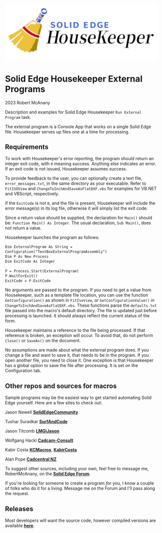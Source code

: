 ![Logo](logo.png)

# Solid Edge Housekeeper External Programs
2023 Robert McAnany

Description and examples for Solid Edge Housekeeper `Run External Program` task.

The external program is a Console App that works on a single Solid Edge file.  Housekeeper serves up files one at a time for processing.  

## Requirements

To work with Housekeeper's error reporting, the program should return an integer exit code, with `0` meaning success.  Anything else indicates an error.  If an exit code is not issued, Housekeeper assumes success.

To provide feedback to the user, you can optionally create a text file, `error_messages.txt`, in the same directory as your executable.  Refer to `FitISOView` and `ChangeToInchAndSaveAsFlatDXF.vbs` for examples for VB.NET and VBScript, respectively.  

If the `ExitCode` is not `0`, and the file is present, Housekeeper will include the error message(s) in its log file, otherwise it will simply list the exit code.

Since a return value should be supplied, the declaration for `Main()` should be: `Function Main() As Integer`.  The usual declaration, `Sub Main()`, does not return a value.

Housekeeper launches the program as follows:

    Dim ExternalProgram As String = Configuration("TextBoxExternalProgramAssembly")
    Dim P As New Process
    Dim ExitCode As Integer

    P = Process.Start(ExternalProgram)
    P.WaitForExit()
    ExitCode = P.ExitCode

No arguments are passed to the program.  If you need to get a value from Housekeeper, such as a template file location, you can use the function `GetConfiguration()` as shown in `FitIsoView`, or `GetConfigurationValue()` in `ChangeToInchAndSaveAsFlatDXF.vbs`.  These functions parse the `defaults.txt` file passed into the macro's default directory.  The file is updated just before processing is launched.  It should always reflect the current status of the form.

Housekeeper maintains a reference to the file being processed.  If that reference is broken, an exception will occur.  To avoid that, do not perform `Close()` or `SaveAs()` on the document.

No assumptions are made about what the external program does.  If you change a file and want to save it, that needs to be in the program.  If you open another file, you need to close it.  One exception is that Housekeeper has a global option to save the file after processing.  It is set on the Configuration tab.

## Other repos and sources for macros

Sample programs may be the easiest way to get started automating Solid Edge yourself. 
Here are a few sites to check out:

Jason Newell [**SolidEdgeCommunity**](https://github.com/SolidEdgeCommunity)

Tushar Suradkar [**SurfAndCode**](http://www.surfandcode.in/2014/01/index-of-all-tutorials-on-this-solid.html)

Jason Titcomb [**LMGiJason**](https://github.com/LMGiJason)

Wolfgang Hackl [**Cadcam-Consult**](http://cadcam-consult.com/Page_00/index.html)

Kabir Costa [**KCMacros**](https://www.kcmacros.com/), [**KabirCosta**](https://github.com/kabircosta)

Alan Pope [**Cadcentral NZ**](https://www.cadcentral.co.nz/macros)

To suggest other sources, including your own, feel free to message me, RobertMcAnany, on the [**Solid Edge Forum**](https://community.sw.siemens.com/s/topic/0TO4O000000MihiWAC/solid-edge).

If you're looking for someone to create a program *for* you, I know a couple of folks who do it
for a living.  Message me on the Forum and I'll pass along the request.


## Releases

Most developers will want the source code, however compiled versions are available [**here**](https://github.com/rmcanany/HousekeeperExternalPrograms/releases/).



